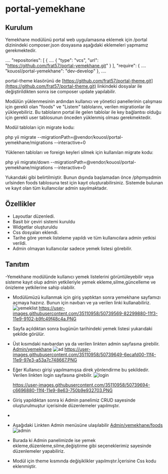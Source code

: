 
# portal-yemekhane

## [](https://github.com/frat57/portal-yemekhane#kurulum)Kurulum

Yemekhane modülünü portal web uygulamasına eklemek için /portal dizinindeki composer.json dosyasına aşağıdaki eklemeleri yapmamız gerekmektedir.

....
"repositories": [
 {
 ....
 {
 "type": "vcs",
 "url": "https://github.com/frat57/portal-yemekhane.git"
 }
],
"require": {
 .... 
 "kouosl/portal-yemekhane": "dev-develop"
},
....

portal-theme klasörünü de  [https://github.com/frat57/portal-theme.git](https://github.com/frat57/portal-theme.git)  linkindeki dosyalar ile değiştirildikten sonra ise composer update yapılabilir.

Modülün yüklenmesinin ardından kullanıcı ve yönetici panellerinin çalışması için gerekli olan "foods" ve "Listem" tablolarını, verilen migrationlar ile yükleyebiliriz. Bu tabloların portal ile gelen tablolar ile key bağlantısı olduğu için gerekli user tablosunun önceden yüklenmiş olması gerekmektedir.

Modül tabloları için migrate kodu:

php yii migrate --migrationPath=@vendor/kouosl/portal-yemekhane/migrations --interactive=0

Yüklenen tabloları ve foreign keyleri silmek için kullanılan migrate kodu:

php yii migrate/down --migrationPath=@vendor/kouosl/portal-yemekhane/migrations --interactive=0

Yukarıdaki gibi belirtilmiştir. Bunun dışında başlamadan önce /phpmyadmin urlsinden foods tablosuna test için kayıt oluşturabilirsiniz. 
Sistemde bulunan ve kayıt olan tüm kullanıcılar admin sayılmaktadır.

## [](https://github.com/frat57/portal-yemekhane#%C3%B6zellikler)Özellikler

-   Layoutlar düzenledi.
-   Basit bir çeviri sistemi kuruldu
-   Widgetlar oluşturuldu
-   Css dosyaları eklendi.
-   Tarihe göre yemek listeleme yapıldı ve tüm kullanıcılara admin yetkisi verildi.
-   Admin olmayan kullanıcılar sadece yemek listesi görebilir.

## [](https://github.com/frat57/portal-yemekhane#tan%C4%B1t%C4%B1m)Tanıtım

-Yemekhane modülünde kullanıcı yemek listelerini görüntüleyebilir veya sisteme kayıt olup admin yetkileriyle yemek ekleme,silme,güncelleme ve önizleme yetkilerine sahip olabilir.

-   Modülümüzü kullanmak için giriş yaptıktan sonra yemekhane sayfamızı açmaya hazırız. Bunun için navbarı ve ya verilen linki kullanabiliriz.  
    ![yemeklist](https://user-images.githubusercontent.com/35110958/50739569-82299880-11f3-11e9-9102-b9fc49f48c4a.PNG)
https://user-images.githubusercontent.com/35110958/50739569-82299880-11f3-11e9-9102-b9fc49f48c4a.PNG
-   Sayfa açıldıktan sonra bugünün tarihindeki yemek listesi  yukarıdaki şekilde görülür.
    
-   Üst kısımdaki navbardan ya da verilen linkten admin sayfasına girebilir.  
    [Admin/yemekhane](http://portal.kouosl/admin/yemekhane)  ![ad](https://user-images.githubusercontent.com/35110958/50739649-6ecafd00-11f4-11e9-97e3-a53a7c748667.PNG)
https://user-images.githubusercontent.com/35110958/50739649-6ecafd00-11f4-11e9-97e3-a53a7c748667.PNG
-   Eğer Kullanıcı girişi yapılmamışsa direk yönlendirme bu şekildedir. Verilen linkten login sayfasına girebilir.  ![login](https://user-images.githubusercontent.com/35110958/50739694-c6696880-11f4-11e9-8e63-750b9e932703.PNG)

    https://user-images.githubusercontent.com/35110958/50739694-c6696880-11f4-11e9-8e63-750b9e932703.PNG
    
- Giriş yapıldıktan sonra ki Admin panelimiz CRUD sayesinde oluşturulmuştur içerisinde düzenlemeler yapılmıştır.
- 
-  Aşağıdaki Linkten Admin menüsüne ulaşılabilir
    [Admin/yemekhane/foods](http://portal.kouosl/admin/yemekhane/foods)  ![admin](https://user-images.githubusercontent.com/35110958/50739744-73dc7c00-11f5-11e9-9a51-cba3ce5fe10f.PNG)

    
-  Burada ki Admin panelimizde ise yemek ekleme,düzenleme,silme,değiştirme gibi seçeneklerimiz sayesinde düzenlemeler yapabiliriz.
-   Modül için theme kısmında değişiklikler yapılmıştır.İçerisine Css kodu eklenmiştir.

